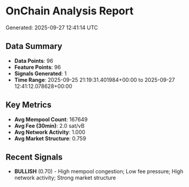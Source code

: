 # OnChain Analysis Report
Generated: 2025-09-27 12:41:14 UTC

## Data Summary
- **Data Points**: 96
- **Feature Points**: 96
- **Signals Generated**: 1
- **Time Range**: 2025-09-25 21:19:31.401984+00:00 to 2025-09-27 12:41:12.078628+00:00

## Key Metrics
- **Avg Mempool Count**: 167649
- **Avg Fee (30min)**: 2.0 sat/vB
- **Avg Network Activity**: 1.000
- **Avg Market Structure**: 0.759

## Recent Signals
- **BULLISH** (0.70) - High mempool congestion; Low fee pressure; High network activity; Strong market structure
